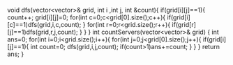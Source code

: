void dfs(vector<vector<int>>& grid, int i ,int j, int &count){
if(grid[i][j]==1){
count++;
grid[i][j]=0;
for(int c=0;c<grid[0].size();c++){
if(grid[i][c]==1)dfs(grid,i,c,count);
}
for(int r=0;r<grid.size();r++){
if(grid[r][j]==1)dfs(grid,r,j,count);
}
}
}
int countServers(vector<vector<int>>& grid) {
int ans=0;
for(int i=0;i<grid.size();i++){
for(int j=0;j<grid[0].size();j++){
if(grid[i][j]==1){
int count=0;
dfs(grid,i,j,count);
if(count>1)ans+=count;
}
}
}
return ans;
}